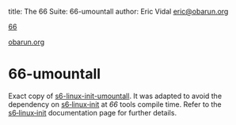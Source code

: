 title: The 66 Suite: 66-umountall
author: Eric Vidal <eric@obarun.org>

[66](index.html)

[obarun.org](https://web.obarun.org)

# 66-umountall

Exact copy of [s6-linux-init-umountall](https://skarnet.org/software/s6-linux-init-umountall). It was adapted to avoid the dependency on [s6‑linux‑init](https://skarnet.org/software/s6‑linux‑init) at *66* tools compile time. Refer to the [s6‑linux‑init](https://skarnet.org/software/s6‑linux‑init) documentation page for further details.
